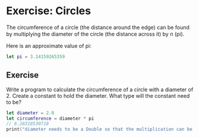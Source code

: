 # Exercise: Circles

The circumference of a circle (the distance around the edge) can be found by multiplying the diameter of the circle (the distance across it) by ᴨ (pi).

Here is an approximate value of pi:
```swift
let pi = 3.14159265359
```
## Exercise
Write a program to calculate the circumference of a circle with a diameter of 2. Create a constant to hold the diameter. What type will the constant need to be?

```swift
let diameter = 2.0
let circumference = diameter * pi
// 6.28318530718
print("diameter needs to be a Double so that the multiplication can be done on two Doubles.")
```
